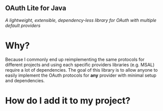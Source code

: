 ## OAuth Lite for Java
_A lightweight, extensible, dependency-less library for OAuth with multiple default providers_

# Why?
Because I commonly end up reimplementing the same protocols for different projects and using each specific providers libraries (e.g. MSAL) require a lot of dependencies. The goal of this library is to allow anyone to easily implement the OAuth protocols for **any** provider with minimal setup and dependencies.

# How do I add it to my project?
